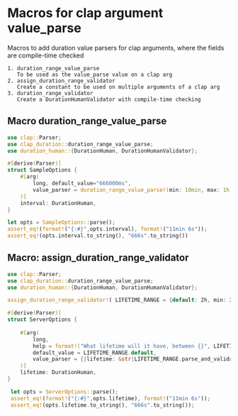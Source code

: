 # Macros for clap argument value_parse
Macros to add duration value parsers for clap arguments, where the fields are compile-time checked
  
    1. duration_range_value_parse
       To be used as the value_parse value on a clap arg 
    2. assign_duration_range_validator
       Create a constant to be used on multiple arguments of a clap arg
    3. duration_range_validator 
       Create a DurationHumanValidator with compile-time checking

## Macro duration_range_value_parse
```rust
use clap::Parser;
use clap_duration::duration_range_value_parse;
use duration_human::{DurationHuman, DurationHumanValidator};

#[derive(Parser)]
struct SampleOptions {
    #[arg(
        long, default_value="666000ms",
        value_parser = duration_range_value_parse!(min: 10min, max: 1h)
    )]
    interval: DurationHuman,
}

let opts = SampleOptions::parse();
assert_eq!(format!("{:#}",opts.interval), format!("11min 6s"));
assert_eq!(opts.interval.to_string(), "666s".to_string())
```



## Macro: assign_duration_range_validator
```rust
use clap::Parser;
use clap_duration::duration_range_value_parse;
use duration_human::{DurationHuman, DurationHumanValidator};

assign_duration_range_validator!( LIFETIME_RANGE = {default: 2h, min: 333s, max: 60day});

#[derive(Parser)]
struct ServerOptions {
    
    #[arg(
        long,
        help = format!("What lifetime will it have, between {}", LIFETIME_RANGE),
        default_value = LIFETIME_RANGE.default,
        value_parser = {|lifetime: &str|LIFETIME_RANGE.parse_and_validate(lifetime)}
    )]
    lifetime: DurationHuman,
}

 let opts = ServerOptions::parse();
 assert_eq!(format!("{:#}",opts.lifetime), format!("11min 6s"));
 assert_eq!(opts.lifetime.to_string(), "666s".to_string());

```
